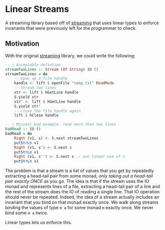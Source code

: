 # Linear Streams

A streaming library based off of [streaming] that uses linear types to enforce
invariants that were previously left for the programmer to check.

## Motivation

With the original [streaming] library, we could write the following:

```haskell
-- | Acceptable defintion
streamTwoLines :: Stream (Of String) IO ()
streamTwoLines = do
    -- open up a file handle
    handle <- lift $ openFile "temp.txt" ReadMode 
    -- Stream two lines
    str <- lift $ hGetLine handle
    S.yield str
    str' <- lift $ hGetLine handle
    S.yield str'
    -- close the file handle again
    lift $ hClose handle

-- | Minimal bad example: read more than two lines
badRead :: IO ()
badRead = do
    Right (v1, s) <- S.next streamTwoLines
    putStrLn v1
    Right (v1, s') <- S.next s
    putStrLn v1
    Right (v1, s'') <- S.next s -- non linear use of s
    putStrLn v1
```

The problem is that a stream is a list of values that you get
by repeatedly extracting a head-tail pair from some monad, *only taking out
a head-tail pair exactly ONCE* as you go. The idea is that if the stream uses
the IO monad and represents lines of a file, extracting a head-tail pair
of a line and the rest of the stream does the IO of reading a single line.
That IO operation should never be repeated. Indeed, the idea of a stream
actually includes an invariant that you bind on that monad exactly once.
We walk along streams binding the values of type `m a` for some monad `m`
exactly once. We never bind some `m a` twice.

Linear types lets us enforce this.

[streaming]: https://github.com/haskell-streaming/streaming
